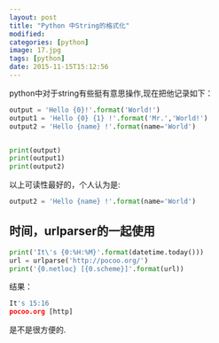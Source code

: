 ```yaml
---
layout: post
title: "Python 中String的格式化"
modified:
categories: [python]
image: 17.jpg
tags: [python]
date: 2015-11-15T15:12:56
---
```


python中对于string有些挺有意思操作,现在把他记录如下：

```python
output = 'Hello {0}!'.format('World!')
output1 = 'Hello {0} {1} !'.format('Mr.','World!')
output2 = 'Hello {name} !'.format(name='World')


print(output)
print(output1)
print(output2)
```

以上可读性最好的，个人认为是:

```python
output2 = 'Hello {name} !'.format(name='World')
```

## 时间，urlparser的一起使用

```python
print('It\'s {0:%H:%M}'.format(datetime.today()))
url = urlparse('http://pocoo.org/')
print('{0.netloc} [{0.scheme}]'.format(url))
```

结果：

```python
It's 15:16
pocoo.org [http]
```

是不是很方便的.

